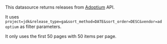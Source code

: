 This datasource returns releases from [Adoptium](https://adoptium.net/) API.

It uses `project=jdk&release_type=ga&sort_method=DATE&sort_order=DESC&vendor=adoptium` as filter parameters.

It only uses the first 50 pages with 50 items per page.
